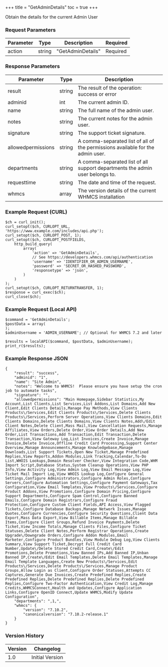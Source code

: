 +++
title = "GetAdminDetails"
toc = true
+++

Obtain the details for the current Admin User

### Request Parameters

| Parameter | Type | Description | Required |
| --------- | ---- | ----------- | -------- |
| action | string | "GetAdminDetails" | Required |

### Response Parameters

| Parameter | Type | Description |
| --------- | ---- | ----------- |
| result | string | The result of the operation: success or error |
| adminid | int | The current admin ID. |
| name | string | The full name of the admin user. |
| notes | string | The current notes for the admin user. |
| signature | string | The support ticket signature. |
| allowedpermissions | string | A comma-separated list of all of the permissions available for the admin user. |
| departments | string | A comma-separated list of all support departments the admin user belongs to. |
| requesttime | string | The date and time of the request. |
| whmcs | array | The version details of the current WHMCS installation |


### Example Request (CURL)

```
$ch = curl_init();
curl_setopt($ch, CURLOPT_URL, 'https://www.example.com/includes/api.php');
curl_setopt($ch, CURLOPT_POST, 1);
curl_setopt($ch, CURLOPT_POSTFIELDS,
    http_build_query(
        array(
            'action' => 'GetAdminDetails',
            // See https://developers.whmcs.com/api/authentication
            'username' => 'IDENTIFIER_OR_ADMIN_USERNAME',
            'password' => 'SECRET_OR_HASHED_PASSWORD',
            'responsetype' => 'json',
        )
    )
);
curl_setopt($ch, CURLOPT_RETURNTRANSFER, 1);
$response = curl_exec($ch);
curl_close($ch);
```


### Example Request (Local API)

```
$command = 'GetAdminDetails';
$postData = array(
);
$adminUsername = 'ADMIN_USERNAME'; // Optional for WHMCS 7.2 and later

$results = localAPI($command, $postData, $adminUsername);
print_r($results);
```


### Example Response JSON

```
{
    "result": "success",
    "adminid": "1",
    "name": "Site Admin",
    "notes": "Welcome to WHMCS!  Please ensure you have setup the cron job to automate tasks",
    "signature": "",
    "allowedpermissions": "Main Homepage,Sidebar Statistics,My Account,List Clients,List Services,List Addons,List Domains,Add New Client,Edit Clients Details,Manage Pay Methods,View Clients Products\/Services,Edit Clients Products\/Services,Delete Clients Products\/Services,Perform Server Operations,View Clients Domains,Edit Clients Domains,Delete Clients Domains,View Clients Notes,Add\/Edit Client Notes,Delete Client,Mass Mail,View Cancellation Requests,Manage Affiliates,View Orders,Delete Order,View Order Details,Add New Order,List Transactions,Add Transaction,Edit Transaction,Delete Transaction,View Gateway Log,List Invoices,Create Invoice,Manage Invoice,Delete Invoice,Offline Credit Card Processing,Support Center Overview,Manage Announcements,Manage Knowledgebase,Manage Downloads,List Support Tickets,Open New Ticket,Manage Predefined Replies,View Reports,Addon Modules,Link Tracking,Calendar,To-Do List,WHOIS Lookups,Domain Resolver Checker,View Integration Code,WHM Import Script,Database Status,System Cleanup Operations,View PHP Info,View Activity Log,View Admin Log,View Email Message Log,View Ticket Mail Import Log,View WHOIS Lookup Log,Configure General Settings,Configure Administrators,Configure Admin Roles,Configure Servers,Configure Automation Settings,Configure Payment Gateways,Tax Configuration,View Email Templates,View Products\/Services,Configure Product Addons,View Promotions,Configure Domain Pricing,Configure Support Departments,Configure Spam Control,Configure Banned Emails,Configure Domain Registrars,Configure Fraud Protection,Configure Custom Client Fields,API Access,View Flagged Tickets,Configure Database Backups,Manage Network Issues,Manage Quotes,Configure Currencies,Configure Security Questions,Client Data Export,Mass Data Export,View Billable Items,Manage Billable Items,Configure Client Groups,Refund Invoice Payments,Delete Ticket,View Income Totals,Manage Clients Files,Configure Ticket Statuses,Delete Client Notes,Perform Registrar Operations,Create Upgrade\/Downgrade Orders,Configure Addon Modules,Email Marketer,Configure Product Bundles,View Module Debug Log,View Clients Summary,View Support Ticket,Decrypt Full Credit Card Number,Update\/Delete Stored Credit Card,Create\/Edit Promotions,Delete Promotions,View Banned IPs,Add Banned IP,Unban Banned IP,Create\/Edit Email Templates,Delete Email Templates,Manage Email Template Languages,Create New Products\/Services,Edit Products\/Services,Delete Products\/Services,Manage Product Groups,Allow Login as Client,Configure Order Statuses,Attempts CC Captures,Generate Due Invoices,Create Predefined Replies,Create Predefined Replies,Delete Predefined Replies,Delete Predefined Replies,Configure Two-Factor Authentication,View Credit Log,Manage Credits,WHMCSConnect,Health and Updates,Configure Application Links,Configure OpenID Connect,Update WHMCS,Modify Update Configuration",
    "departments": ",1,",
    "whmcs": {
        "version": "7.10.2",
        "canonicalversion": "7.10.2-release.1"
    }
}
```


### Version History

| Version | Changelog |
| ------- | --------- |
| 1.0 | Initial Version |
